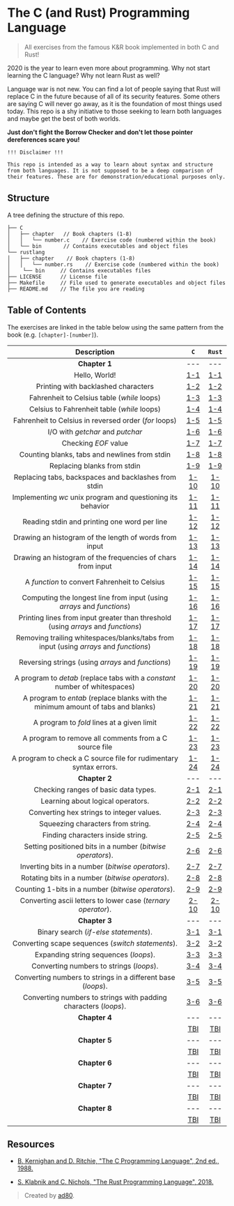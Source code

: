 # The C (and Rust) Programming Language

> All exercises from the famous K&R book implemented in both C and Rust!

2020 is the year to learn even more about programming. Why not start learning the C language? Why not learn Rust as well?

Language war is not new. You can find a lot of people saying that Rust will replace C in the future because of all of its security features. Some others are saying C will never go away, as it is the foundation of most things used today. This repo is a shy initiative to those seeking to learn both languages and maybe get the best of both worlds.

**Just don't fight the Borrow Checker and don't let those pointer dereferences scare you!**

```
!!! Disclaimer !!!

This repo is intended as a way to learn about syntax and structure from both languages. It is not supposed to be a deep comparison of their features. These are for demonstration/educational purposes only.

```

## Structure

A tree defining the structure of this repo.

```
├── C
│   ├── chapter   // Book chapters (1-8)
│   │   └── number.c    // Exercise code (numbered within the book)
│   └── bin       // Contains executables and object files
└── rustlang
│   ├── chapter    // Book chapters (1-8)
│   │   └── number.rs    // Exercise code (numbered within the book)
│    └── bin     // Contains executables files
├── LICENSE      // License file
├── Makefile     // File used to generate executables and object files
├── README.md    // The file you are reading
```


## Table of Contents

 The exercises are linked in the table below using the same pattern from the book (e.g. `[chapter]-[number]`).

| Description |  `C` |  `Rust` |
|:------------:|:----:|:---------:|
|**Chapter 1**|---|---|
|Hello, World!|[1-1](./C/1/1.c)|[1-1](./rustlang/1/1.rs)|
|Printing with backlashed characters|[1-2](./C/1/2.c)|[1-2](./rustlang/1/2.rs)|
|Fahrenheit to Celsius table (_while_ loops)|[1-3](./C/1/3.c)|[1-3](./rustlang/1/3.rs)|
|Celsius to Fahrenheit table (_while_ loops)|[1-4](./C/1/4.c)|[1-4](./rustlang/1/4.rs)|
|Fahrenheit to Celsius in reversed order (_for_ loops)|[1-5](./C/1/5.c)|[1-5](./rustlang/1/5.rs)|
|I/O with _getchar_ and _putchar_|[1-6](./C/1/6.c)|[1-6](./rustlang/1/6.rs)|
|Checking _EOF_ value|[1-7](./C/1/7.c)|[1-7](./rustlang/1/7.rs)|
|Counting blanks, tabs and newlines from stdin|[1-8](./C/1/8.c)|[1-8](./rustlang/1/8.rs)|
|Replacing blanks from stdin|[1-9](./C/1/9.c)|[1-9](./rustlang/1/9.rs)|
|Replacing tabs, backspaces and backlashes from stdin|[1-10](./C/1/10.c)|[1-10](./rustlang/1/10.rs)|
|Implementing _wc_ unix program and questioning its behavior|[1-11](./C/1/11.c)|[1-11](./rustlang/1/11.rs)|
|Reading stdin and printing one word per line|[1-12](./C/1/12.c)|[1-12](./rustlang/1/12.rs)|
|Drawing an histogram of the length of words from input|[1-13](./C/1/13.c)|[1-13](./rustlang/1/13.rs)|
|Drawing an histogram of the frequencies of chars from input|[1-14](./C/1/14.c)|[1-14](./rustlang/1/14.rs)|
|A _function_ to convert Fahrenheit to Celsius|[1-15](./C/1/15.c)|[1-15](./rustlang/1/15.rs)|
|Computing the longest line from input (using _arrays_ and _functions_)|[1-16](./C/1/16.c)|[1-16](./rustlang/1/16.rs)|
|Printing lines from input greater than threshold (using _arrays_ and _functions_)|[1-17](./C/1/17.c)|[1-17](./rustlang/1/17.rs)|
|Removing trailing whitespaces/blanks/tabs from input (using _arrays_ and _functions_)|[1-18](./C/1/18.c)|[1-18](./rustlang/1/18.rs)|
|Reversing strings (using _arrays_ and _functions_)|[1-19](./C/1/19.c)|[1-19](./rustlang/1/19.rs)|
|A program to _detab_ (replace tabs with a _constant_ number of whitespaces)|[1-20](./C/1/20.c)|[1-20](./rustlang/1/20.rs)|
|A program to _entab_ (replace blanks with the minimum amount of tabs and blanks)|[1-21](./C/1/21.c)|[1-21](./rustlang/1/21.rs)|
|A program to _fold_ lines at a given limit|[1-22](./C/1/22.c)|[1-22](./rustlang/1/22.rs)|
|A program to remove all comments from a C source file|[1-23](./C/1/23.c)|[1-23](./rustlang/1/23.rs)|
|A program to check a C source file for rudimentary syntax errors.|[1-24](./C/1/24.c)|[1-24](./rustlang/1/24.rs)|
|**Chapter 2**|---|---|
|Checking ranges of basic data types.|[2-1](./C/2/1.c)|[2-1](./rustlang/2/1.rs)|
|Learning about logical operators.|[2-2](./C/2/2.c)|[2-2](./rustlang/2/2.rs)|
|Converting hex strings to integer values.|[2-3](./C/2/3.c)|[2-3](./rustlang/2/3.rs)|
|Squeezing characters from string.|[2-4](./C/2/4.c)|[2-4](./rustlang/2/4.rs)|
|Finding characters inside string.|[2-5](./C/2/5.c)|[2-5](./rustlang/2/5.rs)|
|Setting positioned bits in a number (_bitwise operators_).|[2-6](./C/2/6.c)|[2-6](./rustlang/2/6.rs)|
|Inverting bits in a number (_bitwise operators_).|[2-7](./C/2/7.c)|[2-7](./rustlang/2/7.rs)|
|Rotating bits in a number (_bitwise operators_).|[2-8](./C/2/8.c)|[2-8](./rustlang/2/8.rs)|
|Counting 1-bits in a number (_bitwise operators_).|[2-9](./C/2/9.c)|[2-9](./rustlang/2/9.rs)|
|Converting ascii letters to lower case (_ternary operator_).|[2-10](./C/2/10.c)|[2-10](./rustlang/2/10.rs)|
|**Chapter 3**|---|---|
|Binary search (_if-else statements_).|[3-1](./C/3/1.c)|[3-1](./rustlang/3/1.rs)|
|Converting scape sequences (_switch statements_).|[3-2](./C/3/2.c)|[3-2](./rustlang/3/2.rs)|
|Expanding string sequences (_loops_).|[3-3](./C/3/3.c)|[3-3](./rustlang/3/3.rs)|
|Converting numbers to strings (_loops_).|[3-4](./C/3/4.c)|[3-4](./rustlang/3/4.rs)|
|Converting numbers to strings in a different base (_loops_).|[3-5](./C/3/5.c)|[3-5](./rustlang/3/5.rs)|
|Converting numbers to strings with padding characters (_loops_).|[3-6](./C/3/6.c)|[3-6](./rustlang/3/6.rs)|
|**Chapter 4**|---|---|
||[TBI](./C/)|[TBI](./rustlang/)|
|**Chapter 5**|---|---|
||[TBI](./C/)|[TBI](./rustlang/)|
|**Chapter 6**|---|---|
||[TBI](./C/)|[TBI](./rustlang/)|
|**Chapter 7**|---|---|
||[TBI](./C/)|[TBI](./rustlang/)|
|**Chapter 8**|---|---|
||[TBI](./C/)|[TBI](./rustlang/)|

## Resources

- [B. Kernighan and D. Ritchie, "The C Programming Language", 2nd ed., 1988.](https://en.wikipedia.org/wiki/The_C_Programming_Language)

- [S. Klabnik and C. Nichols, "The Rust Programming Language", 2018.](https://doc.rust-lang.org/stable/book/)


> Created by [ad80](https://github.com/adeilsonsilva).
